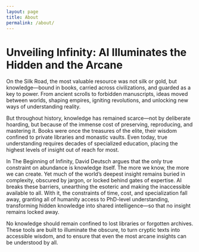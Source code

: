 ```yaml
---
layout: page
title: About
permalink: /about/
---
```


# Unveiling Infinity: AI Illuminates the Hidden and the Arcane

On the Silk Road, the most valuable resource was not silk or gold, but knowledge—bound in books, carried across civilizations, and guarded as a key to power.
From ancient scrolls to forbidden manuscripts, ideas moved between worlds, shaping empires, igniting revolutions, and unlocking new ways of understanding reality.

But throughout history, knowledge has remained scarce—not by deliberate hoarding, but because of the immense cost of preserving, reproducing, and mastering it.
Books were once the treasures of the elite, their wisdom confined to private libraries and monastic vaults.
Even today, true understanding requires decades of specialized education, placing the highest levels of insight out of reach for most.

In The Beginning of Infinity, David Deutsch argues that the only true constraint on abundance is knowledge itself.
The more we know, the more we can create.
Yet much of the world’s deepest insight remains buried in complexity, obscured by jargon, or locked behind gates of expertise.
AI breaks these barriers, unearthing the esoteric and making the inaccessible available to all.
With it, the constraints of time, cost, and specialization fall away, granting all of humanity access to PhD-level understanding, transforming hidden knowledge into shared intelligence—so that no insight remains locked away.

No knowledge should remain confined to lost libraries or forgotten archives.
These tools are built to illuminate the obscure, to turn cryptic texts into accessible wisdom, and to ensure that even the most arcane insights can be understood by all.